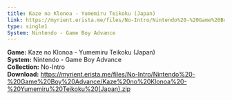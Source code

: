 ```yaml
---
title: Kaze no Klonoa - Yumemiru Teikoku (Japan)
link: https://myrient.erista.me/files/No-Intro/Nintendo%20-%20Game%20Boy%20Advance/Kaze%20no%20Klonoa%20-%20Yumemiru%20Teikoku%20(Japan).zip
type: single1
System: Nintendo - Game Boy Advance
---
```

<b>Game:</b> Kaze no Klonoa - Yumemiru Teikoku (Japan)<br>
<b>System:</b> Nintendo - Game Boy Advance<br>
<b>Collection:</b> No-Intro<br>
<b>Download:</b> https://myrient.erista.me/files/No-Intro/Nintendo%20-%20Game%20Boy%20Advance/Kaze%20no%20Klonoa%20-%20Yumemiru%20Teikoku%20(Japan).zip